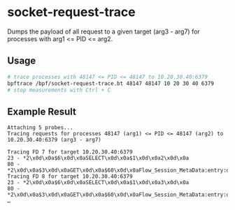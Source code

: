# socket-request-trace

Dumps the payload of all request to a given target (arg3 - arg7) for processes with arg1 <= PID <= arg2.

## Usage

```bash
# trace processes with 48147 <= PID <= 48147 to 10.20.30.40:6379
bpftrace /bpf/socket-request-trace.bt 48147 48147 10 20 30 40 6379
# stop measurements with Ctrl + C
```

## Example Result

```
Attaching 5 probes...
Tracing requests for processes 48147 (arg1) <= PID <= 48147 (arg2) to 10.20.30.40:6379 (arg3 - arg7)

Tracing FD 7 for target 10.20.30.40:6379
23 - *2\x0d\x0a$6\x0d\x0aSELECT\x0d\x0a$1\x0d\x0a2\x0d\x0a
80 - *2\x0d\x0a$3\x0d\x0aGET\x0d\x0a$60\x0d\x0aFlow_Session_MetaData:entry:dctRCgKqgj081lIDb1tmH4GUxLmdUHs0\x0d\x0a
Tracing FD 8 for target 10.20.30.40:6379
23 - *2\x0d\x0a$6\x0d\x0aSELECT\x0d\x0a$1\x0d\x0a3\x0d\x0a
80 - *2\x0d\x0a$3\x0d\x0aGET\x0d\x0a$60\x0d\x0aFlow_Session_MetaData:entry:dctRCgKqgj081lIDb1tmH4GUxLmdUHs0\x0d\x0a
…
```
